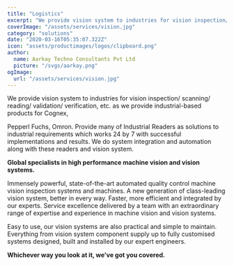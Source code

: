 ```yaml
---
title: "Logistics"
excerpt: "We provide vision system to industries for vision inspection/ scanning/ reading/ validation/ verification, etc."
coverImage: "/assets/services/vision.jpg"
category: "solutions"
date: "2020-03-16T05:35:07.322Z"
icon: "assets/productimages/logos/clipboard.png"
author:
  name: Aarkay Techno Consultants Pvt Ltd
  picture: "/svgs/aarkay.png"
ogImage:
  url: "/assets/services/vision.jpg"
---
```


We provide vision system to industries for vision inspection/ scanning/ reading/ validation/ verification, etc. as we provide industrial-based products for Cognex,

Pepperl Fuchs, Omron. Provide many of Industrial Readers as solutions to industrial requirements which works 24 by 7 with successful implementations and results. We do system integration and automation along with these readers and vision system.

**Global specialists in high performance machine vision and vision systems.**

Immensely powerful, state-of-the-art automated quality control machine vision inspection systems and machines.
A new generation of class-leading vision system, better in every way. Faster, more efficient and integrated by our experts.
Service excellence delivered by a team with an extraordinary range of expertise and experience in machine vision and vision systems.

Easy to use, our vision systems are also practical and simple to maintain.
Everything from vision system component supply up to fully customised systems designed, built and installed by our expert engineers.

**Whichever way you look at it, we’ve got you covered.**
